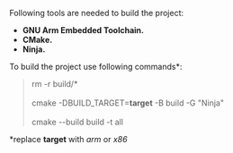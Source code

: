 Following tools are needed to build the project:
* **GNU Arm Embedded Toolchain.**
* **CMake.**
* **Ninja.**

To build the project use following commands*:

>rm -r build/\* <br><br>
>cmake -DBUILD_TARGET=**target** -B build -G "Ninja" <br><br>
>cmake --build build -t all

\*replace **target** with *arm* or *x86*
